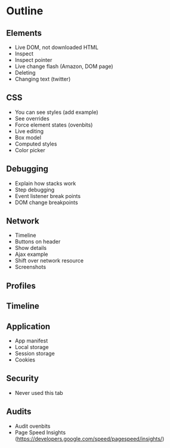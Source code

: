
# Outline

## Elements

* Live DOM, not downloaded HTML
* Inspect
* Inspect pointer
* Live change flash (Amazon, DOM page)
* Deleting
* Changing text (twitter)

## CSS

* You can see styles (add example)
* See overrides
* Force element states (ovenbits)
* Live editing
* Box model
* Computed styles
* Color picker

## Debugging

* Explain how stacks work
* Step debugging
* Event listener break points
* DOM change breakpoints

## Network

* Timeline
* Buttons on header
* Show details
* Ajax example
* Shift over network resource
* Screenshots

## Profiles

## Timeline

## Application

* App manifest
* Local storage
* Session storage
* Cookies

## Security

* Never used this tab

## Audits

* Audit ovenbits
* Page Speed Insights (https://developers.google.com/speed/pagespeed/insights/)
